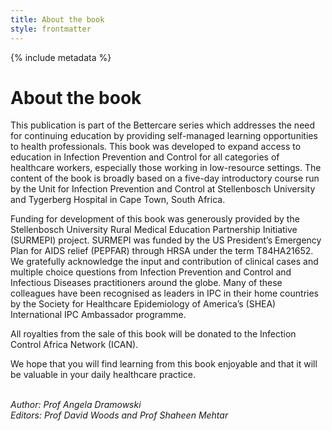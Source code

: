```yaml
---
title: About the book
style: frontmatter
---
```


{% include metadata %}

# About the book

This publication is part of the Bettercare series which addresses the need for continuing education by providing self-managed learning opportunities to health professionals. This book was developed to expand access to education in Infection Prevention and Control for all categories of healthcare workers, especially those working in low-resource settings. The content of the book is broadly based on a five-day introductory course run by the Unit for Infection Prevention and Control at Stellenbosch University and Tygerberg Hospital in Cape Town, South Africa.

Funding for development of this book was generously provided by the Stellenbosch University Rural Medical Education Partnership Initiative (SURMEPI) project. SURMEPI was funded by the US President’s Emergency Plan for AIDS relief (PEPFAR) through HRSA under the term T84HA21652. We gratefully acknowledge the input and contribution of clinical cases and multiple choice questions from Infection Prevention and Control and Infectious Diseases practitioners around the globe. Many of these colleagues have been recognised as leaders in IPC in their home countries by the Society for Healthcare Epidemiology of America’s (SHEA) International IPC Ambassador programme.

All royalties from the sale of this book will be donated to the Infection Control Africa Network (ICAN).

We hope that you will find learning from this book enjoyable and that it will be valuable in your daily healthcare practice.

<br>*Author: Prof Angela Dramowski* 
<br>*Editors: Prof David Woods and Prof Shaheen Mehtar*
